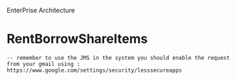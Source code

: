 EnterPrise Architecture 

# RentBorrowShareItems
    -- remember to use the JMS in the system you should enable the request from your gmail using : https://www.google.com/settings/security/lesssecureapps
